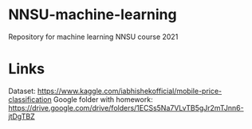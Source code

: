 # NNSU-machine-learning
Repository for machine learning NNSU course 2021

# Links
Dataset: https://www.kaggle.com/iabhishekofficial/mobile-price-classification
Google folder with homework: https://drive.google.com/drive/folders/1ECSs5Na7VLvTB5gJr2mTJnn6-jtDgTBZ